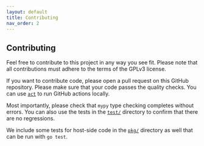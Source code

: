 ```yaml
---
layout: default
title: Contributing
nav_order: 2
---
```


## Contributing

Feel free to contribute to this project in any way you see fit.
Please note that all contributions must adhere to the terms of the GPLv3 license.

If you want to contribute code, please open a pull request on this GitHub repository.
Please make sure that your code passes the quality checks.
You can use [`act`](https://github.com/nektos/act) to run GitHub actions locally.

Most importantly, please check that `mypy` type checking completes without errors.
You can also use the tests in the [`test/`](https://github.com/OpenFogStack/celestial/blob/test)
directory to confirm that there are no regressions.

We include some tests for host-side code in the [`pkg/`](https://github.com/OpenFogStack/celestial/blob/pkg)
directory as well that can be run with `go test`.
